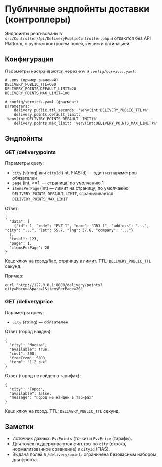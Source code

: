 # Публичные эндпойнты доставки (контроллеры)

Эндпойнты реализованы в `src/Controller/Api/DeliveryPublicController.php` и отдаются без API Platform, с ручным контролем полей, кешем и пагинацией.

## Конфигурация

Параметры настраиваются через env и `config/services.yaml`:

```
# .env (пример значений)
DELIVERY_PUBLIC_TTL=600
DELIVERY_POINTS_DEFAULT_LIMIT=20
DELIVERY_POINTS_MAX_LIMIT=100
```

```
# config/services.yaml (фрагмент)
parameters:
    delivery.public.ttl_seconds: '%env(int:DELIVERY_PUBLIC_TTL)%'
    delivery.points.default_limit: '%env(int:DELIVERY_POINTS_DEFAULT_LIMIT)%'
    delivery.points.max_limit: '%env(int:DELIVERY_POINTS_MAX_LIMIT)%'
```

## Эндпойнты

### GET /delivery/points

Параметры query:
- `city` (string) или `cityId` (int, FIAS id) — один из параметров обязателен
- `page` (int, >=1) — страница; по умолчанию 1
- `itemsPerPage` (int) — лимит на страницу; по умолчанию `DELIVERY_POINTS_DEFAULT_LIMIT`, ограничивается `DELIVERY_POINTS_MAX_LIMIT`

Ответ:
```
{
  "data": [
    {"id": 1, "code": "PVZ-1", "name": "ПВЗ 1", "address": "...", "city": "...", "lat": 55.7, "lng": 37.6, "company": "..."}
  ],
  "total": 123,
  "page": 1,
  "itemsPerPage": 20
}
```

Кеш: ключ на город/fiас, страницу и лимит. TTL: `DELIVERY_PUBLIC_TTL` секунд.

Пример:
```
curl "http://127.0.0.1:8000/delivery/points?city=Москва&page=1&itemsPerPage=20"
```

### GET /delivery/price

Параметры query:
- `city` (string) — обязателен

Ответ (город найден):
```
{
  "city": "Москва",
  "available": true,
  "cost": 300,
  "freeFrom": 5000,
  "term": "1-2 дня"
}
```

Ответ (город не найден в тарифах):
```
{
  "city": "Город",
  "available": false,
  "message": "Город не найден в тарифах"
}
```

Кеш: ключ на город. TTL: `DELIVERY_PUBLIC_TTL` секунд.

## Заметки
- Источник данных: `PvzPoints` (точки) и `PvzPrice` (тарифы).
- Для точек поддерживаются фильтры по `city` (строка, нормализованное сравнение) и `cityId` (FIAS).
- Выдача полей в `/delivery/points` ограничена безопасным набором для фронта.


